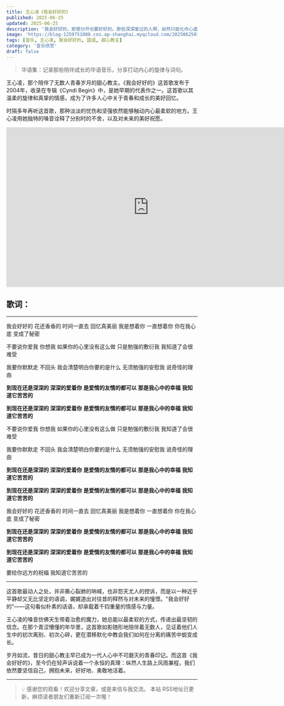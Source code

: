 ```yaml
---
title: 王心凌《我会好好的》
published: 2025-06-25
updated: 2025-06-25
description: '我会好好的，即使分开也要好好的。那些深深爱过的人啊，纵然只能化作心底的秘密，但那份温柔的坚强，依然是我前行路上最珍贵的力量。'
image: 'https://blog-1259751088.cos.ap-shanghai.myqcloud.com/20250625014851848.png?imageSlim'
tags: [音乐, 王心凌, 我会好好的, 国语, 甜心教主]
category: '音乐欣赏'
draft: false
---
```


> 华语集：记录那些陪伴成长的华语音乐，分享打动内心的旋律与词句。

王心凌，那个陪伴了无数人青春岁月的甜心教主。《我会好好的》这首歌发布于2004年，收录在专辑《Cyndi Begin》中，是她早期的代表作之一。这首歌以其温柔的旋律和真挚的情感，成为了许多人心中关于青春和成长的美好回忆。

时隔多年再听这首歌，那种淡淡的忧伤和坚强依然能够触动内心最柔软的地方。王心凌用她独特的嗓音诠释了分别时的不舍，以及对未来的美好祝愿。

<iframe width="750" height="420" src="https://www.youtube.com/embed/Gw4Q7-NBFWs?si=AVEE_NK38wM1wpxD" title="YouTube video player" frameborder="0" allow="accelerometer; autoplay; clipboard-write; encrypted-media; gyroscope; picture-in-picture; web-share" referrerpolicy="strict-origin-when-cross-origin" allowfullscreen></iframe>

## 歌词：

---

我会好好的
花还香香的
时间一直去
回忆真美丽
我是想着你
一直想着你
你在我心底
变成了秘密

不要说你爱我 你想我
如果你的心里没有这么做
只是勉强的敷衍我
我知道了会很难受

我要你默默走 不回头
我会清楚明白你要的是什么
无须勉强的安慰我
说奇怪的理由

**到现在还是深深的 深深的爱着你**
**是爱情的友情的都可以**
**那是我心中的幸福**
**我知道它苦苦的**

**到现在还是深深的 深深的爱着你**
**是爱情的友情的都可以**
**那是我心中的幸福**
**我知道它苦苦的**

不要说你爱我 你想我
如果你的心里没有这么做
只是勉强的敷衍我
我知道了会很难受

我要你默默走 不回头
我会清楚明白你要的是什么
无须勉强的安慰我
说奇怪的理由

**到现在还是深深的 深深的爱着你**
**是爱情的友情的都可以**
**那是我心中的幸福**
**我知道它苦苦的**

**到现在还是深深的 深深的爱着你**
**是爱情的友情的都可以**
**那是我心中的幸福**
**我知道它苦苦的**

我会好好的
花还香香的
时间一直去
回忆真美丽
我是想着你
一直想着你
你在我心底
变成了秘密

**到现在还是深深的 深深的爱着你**
**是爱情的友情的都可以**
**那是我心中的幸福**
**我知道它苦苦的**

**到现在还是深深的 深深的爱着你**
**是爱情的友情的都可以**
**那是我心中的幸福**
**我知道它苦苦的**

要给你远方的祝福
我知道它苦苦的

---

这首歌最动人之处，并非撕心裂肺的呐喊，也非怨天尤人的控诉，而是以一种近乎平静却又无比坚定的语调，娓娓道出对往昔的释然与对未来的憧憬。"我会好好的"——这句看似朴素的话语，却承载着千钧重量的情感与力量。

王心凌的嗓音仿佛天生带着治愈的魔力，她总能以最柔软的方式，传递出最坚韧的信念。在那个青涩懵懂的年华里，这首歌如影随形地陪伴着无数人，见证着他们人生中的初次离别、初次心碎，更在潜移默化中教会我们如何在分离的痛苦中蜕变成长。

岁月如流，昔日的甜心教主早已成为一代人心中不可磨灭的青春印记。而这首《我会好好的》，至今仍在轻声诉说着一个永恒的真理：纵然人生路上风雨兼程，我们依然要坚信自己，拥抱未来，好好地、勇敢地活着。

---

> 💡 感谢您的观看！欢迎分享文章，或是来信与我交流。
> 本站 RSS地址已更新，麻烦读者朋友们重新订阅一次喔！
